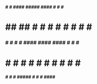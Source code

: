 #####   #     #     #### 	 #####	 ####     #   #   #    ####
#       ##   ##     #   #  #       #   #    #   #   #   #
###     # # # #     ####   ####    ####     #   #   #    ####
#       #  #  #     #      #       #  #     #   #   #        #
#####	  #     #     #      #####   #   #    #    ####    ####


